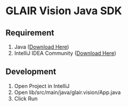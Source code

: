# GLAIR Vision Java SDK

## Requirement
1. Java ([Download Here](https://jdk.java.net/))
2. IntelliJ IDEA Community ([Download Here](https://www.jetbrains.com/idea/download))

## Development
1. Open Project in IntelliJ
2. Open lib/src/main/java/glair.vision/App.java
3. Click Run